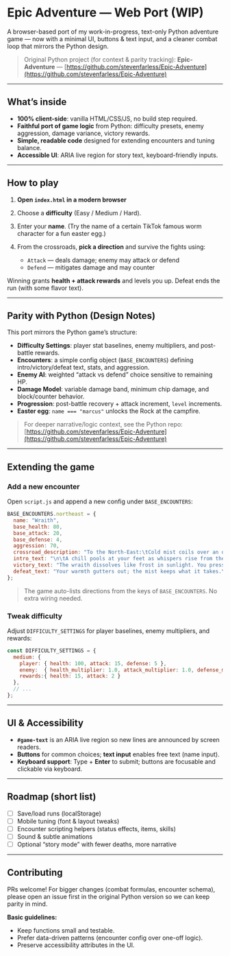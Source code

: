 # Epic Adventure — Web Port (WIP)

A browser-based port of my work-in-progress, text-only Python adventure game — now with a minimal UI, buttons & text input, and a cleaner combat loop that mirrors the Python design.

> Original Python project (for context & parity tracking):
> **Epic-Adventure** — [https://github.com/stevenfarless/Epic-Adventure](https://github.com/stevenfarless/Epic-Adventure)

---

## What’s inside

* **100% client-side**: vanilla HTML/CSS/JS, no build step required.
* **Faithful port of game logic** from Python: difficulty presets, enemy aggression, damage variance, victory rewards.
* **Simple, readable code** designed for extending encounters and tuning balance.
* **Accessible UI**: ARIA live region for story text, keyboard-friendly inputs.

---

## How to play

1. **Open `index.html` in a modern browser**
2. Choose a **difficulty** (Easy / Medium / Hard).
3. Enter your **name**. (Try the name of a certain TikTok famous worm character for a fun easter egg.)
4. From the crossroads, **pick a direction** and survive the fights using:

   * `Attack` — deals damage; enemy may attack or defend
   * `Defend` — mitigates damage and may counter

Winning grants **health + attack rewards** and levels you up. Defeat ends the run (with some flavor text).

---

## Parity with Python (Design Notes)

This port mirrors the Python game’s structure:

* **Difficulty Settings**: player stat baselines, enemy multipliers, and post-battle rewards.
* **Encounters**: a simple config object (`BASE_ENCOUNTERS`) defining intro/victory/defeat text, stats, and aggression.
* **Enemy AI**: weighted “attack vs defend” choice sensitive to remaining HP.
* **Damage Model**: variable damage band, minimum chip damage, and block/counter behavior.
* **Progression**: post-battle recovery + attack increment, `level` increments.
* **Easter egg**: `name === "marcus"` unlocks the Rock at the campfire.

> For deeper narrative/logic context, see the Python repo:
> [https://github.com/stevenfarless/Epic-Adventure](https://github.com/stevenfarless/Epic-Adventure)

---

## Extending the game

### Add a new encounter

Open `script.js` and append a new config under `BASE_ENCOUNTERS`:

```js
BASE_ENCOUNTERS.northeast = {
  name: "Wraith",
  base_health: 80,
  base_attack: 20,
  base_defense: 4,
  aggression: 70,
  crossroad_description: "To the North-East:\tCold mist coils over an old grave road.",
  intro_text: "\n\tA chill pools at your feet as whispers rise from the stones...",
  victory_text: "The wraith dissolves like frost in sunlight. You press on.\n",
  defeat_text: "Your warmth gutters out; the mist keeps what it takes.\n",
};
```

> The game auto-lists directions from the keys of `BASE_ENCOUNTERS`. No extra wiring needed.

### Tweak difficulty

Adjust `DIFFICULTY_SETTINGS` for player baselines, enemy multipliers, and rewards:

```js
const DIFFICULTY_SETTINGS = {
  medium: {
    player: { health: 100, attack: 15, defense: 5 },
    enemy:  { health_multiplier: 1.0, attack_multiplier: 1.0, defense_multiplier: 1.0 },
    rewards:{ health: 15, attack: 2 }
  },
  // ...
};
```

---

## UI & Accessibility

* **`#game-text`** is an ARIA live region so new lines are announced by screen readers.
* **Buttons** for common choices; **text input** enables free text (name input).
* **Keyboard support**: Type + **Enter** to submit; buttons are focusable and clickable via keyboard.

---

## Roadmap (short list)

* [ ] Save/load runs (localStorage)
* [ ] Mobile tuning (font & layout tweaks)
* [ ] Encounter scripting helpers (status effects, items, skills)
* [ ] Sound & subtle animations
* [ ] Optional “story mode” with fewer deaths, more narrative

---

## Contributing

PRs welcome! For bigger changes (combat formulas, encounter schema), please open an issue first in the original Python version so we can keep parity in mind.

**Basic guidelines:**

* Keep functions small and testable.
* Prefer data-driven patterns (encounter config over one-off logic).
* Preserve accessibility attributes in the UI.
